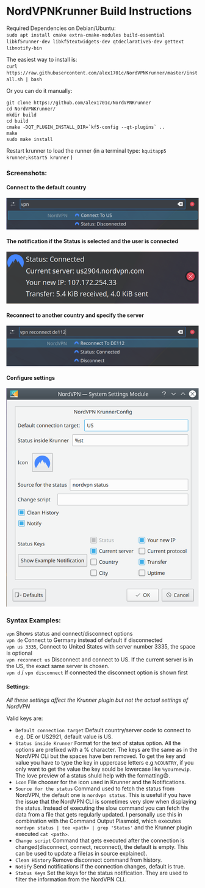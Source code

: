 # NordVPNKrunner Build Instructions

Required Dependencies on Debian/Ubuntu:  
`sudo apt install cmake extra-cmake-modules build-essential libkf5runner-dev libkf5textwidgets-dev qtdeclarative5-dev gettext libnotify-bin`

The easiest way to install is:  
`curl https://raw.githubusercontent.com/alex1701c/NordVPNKrunner/master/install.sh | bash`

Or you can do it manually:

```
git clone https://github.com/alex1701c/NordVPNKrunner  
cd NordVPNKrunner/
mkdir build
cd build
cmake -DQT_PLUGIN_INSTALL_DIR=`kf5-config --qt-plugins` ..
make
sudo make install
```
Restart krunner to load the runner (in a terminal type: `kquitapp5 krunner;kstart5 krunner` )

### Screenshots:
#### Connect to the default country
![Connect to default country](https://raw.githubusercontent.com/alex1701c/NordVPNKrunner/master/screenshots/connect_default.png)
#### The notification if the Status is selected and the user is connected
![Notification if Status: Connected is selected](https://raw.githubusercontent.com/alex1701c/NordVPNKrunner/master/screenshots/connected_notification.png)
#### Reconnect to another country and specify the server
![Reconnect to other county with specific server](https://raw.githubusercontent.com/alex1701c/NordVPNKrunner/master/screenshots/reconnect_other_country_with_server.png)
#### Configure settings
![Configure settings in GUI](https://raw.githubusercontent.com/alex1701c/NordVPNKrunner/master/screenshots/settings_dialog.png)

### Syntax Examples:

`vpn` Shows status and connect/disconnect options  
`vpn de` Connect to Germany instead of default if disconnected  
`vpn us 3335`, Connect to United States with server number 3335, the space is optional  
`vpn reconnect us` Disconnect and connect to US. If the current server is in the US, the exact same server is chosen.  
`vpn d` / `vpn disconnect` If connected the disconnect option is shown first  

#### Settings:

*All these settings affect the Krunner plugin but not the actual settings of NordVPN*

Valid keys are:

* `Default connection target` Default country/server code to connect to e.g. DE or US2921, default value is US.
* `Status inside Krunner` Format for the text of status option. All the options are prefixed with a % character.
The keys are the same as in the NordVPN CLi but the spaces have ben removed. To get the key and value you have to type the key in uppercase letters e.g.`%COUNTRY`,
if you only want to get the value the key sould be lowercase like `%yournewip`. The love preview of a status shuld help with the formatting😄.
* `icon` File chooser for the icon used in Krunner and the Notifications.
* `Source for the status` Command used to fetch the status from NordVPN, the default one is `nordvpn status`. This is useful if you have the issue that the NordVPN CLI is sometimes very slow when displaying the status.
Instead of executing the slow command you can fetch the data from a file that gets regularly updated. I personally use this in combination with the Command Output Plasmoid,
which executes `nordvpn status | tee <path> | grep 'Status'` and the Krunner plugin executed `cat <path>`.
* `Change script` Command that gets executed after the connection is changed(disconnect, connect, reconnect), the default is empty. This can be used to update a file(as in source explained).
* `Clean History` Remove disconnect command from history.
* `Notify` Send notifications if the connection changes, default is true. 
* `Status Keys` Set the keys for the status notification. They are used to filter the information from the NordVPN CLI.